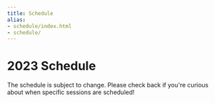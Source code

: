 ```yaml
---
title: Schedule
alias:
- schedule/index.html
- schedule/
---
```


<style>
    #spotitQrImage {
        width: 15%;
        display: inline-block;
    }
    #spotitQrText {
        width: 70%;
        display: inline-block;
        padding-left:5%;
        vertical-align: middle;
    }
    @media only screen and (max-width: 992px) {
        #spotitQrImage {
            width: 25%;
        }
        #spotitQrText {
        }
        #spotitqrcode {
            /*width: 50px;*/
        }
    }
</style>

# 2023 Schedule

<div class="icon-hr"></div>

The schedule is subject to change. Please check back if you're curious about when specific sessions are scheduled!